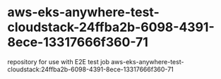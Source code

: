 # aws-eks-anywhere-test-cloudstack-24ffba2b-6098-4391-8ece-13317666f360-71
repository for use with E2E test job aws-eks-anywhere-test-cloudstack:24ffba2b-6098-4391-8ece-13317666f360-71

